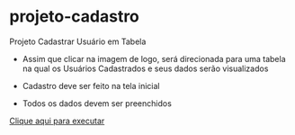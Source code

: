 # projeto-cadastro
 Projeto Cadastrar Usuário em Tabela 

 - Assim que clicar na imagem de logo, será direcionada para uma tabela na qual os Usuários Cadastrados e seus dados serão visualizados

 - Cadastro deve ser feito na tela inicial
 - Todos os dados devem ser preenchidos

 <a href="indexc.html" target = "_blank">Clique aqui para executar</a>

